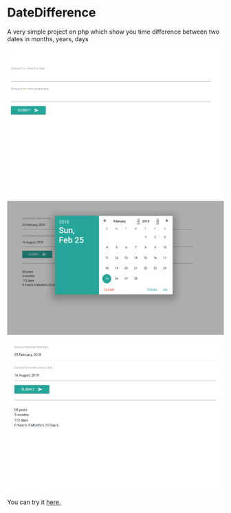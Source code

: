 # DateDifference
A very simple project on php which show you time difference between two dates in months, years, days

<img src="screenshot1.png" alt="screenshot of the project" />

<img src="screenshot3.png" alt="datepicker screenshot" />

<img src="screenshot2.png" alt="second screenshot of the project" />

You can try it <a href="http://datedifference.graphicsandphotos.com/">here.</a>